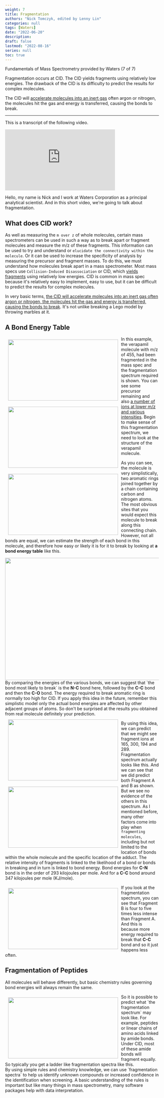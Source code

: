 ```yaml
---
weight: 7
title: Fragmentation
authors: "Nick Tomczyk, edited by Lenny Lin"
categories: null
tags: [Waters]
date: "2022-06-20"
description: 
draft: false
lastmod: "2022-08-16"
series: null
toc: true
---
```


Fundamentals of Mass Spectrometry provided by Waters (7 of 7)    

Fragmentation occurs at CID. The CID yields fragments using relatively low energies. The drawback of the CID is its difficulty to predict the results for complex molecules. 

The CID will <u>accelerate molecules into an inert gas</u> often argon or nitrogen, the molecules hit the gas and energy is transferred, causing the bonds to break.

<!--more-->
---
This is a transcript of the following video.  
<iframe width="360" height="200" src="https://www.youtube.com/embed/ESKpOcjF8QM?list=PL6yA4jv5tA-k9_2NVxm5jlzpZV_aW59DT" title="Fundamentals of MS (7 of 7) - Fragmentation" frameborder="0" allow="accelerometer; autoplay; clipboard-write; encrypted-media; gyroscope; picture-in-picture" allowfullscreen></iframe>

Hello, my name is Nick and I work at Waters Corporation as a principal analytical scientist. And in this short video, we're going to talk about fragmentation.   

## What does CID work?
As well as measuring the `m over z` of whole molecules, certain mass spectrometers can be used in such a way as to break apart or fragment molecules and measure the m/z of these fragments. This information can be used to try and understand or `elucidate the connectivity within the molecule`. Or it can be used to increase the specificity of analysis by measuring the precursor and fragment masses. To do this, we must understand how molecules break apart in a mass spectrometer. Most mass specs use `Collision-Induced Disassociation` or CID, which <u>yields fragments</u> using relatively low energies. CID is common in mass spec because it's relatively easy to implement, easy to use, but it can be difficult to predict the results for complex molecules.   

In very basic terms, <u>the CID will accelerate molecules into an inert gas often argon or nitrogen, the molecules hit the gas and energy is transferred, causing the bonds to break</u>. It's not unlike breaking a Lego model by throwing marbles at it. 


## A Bond Energy Table
<div class ="row">
<img width ="360" height= "200" src = "/docs/images/Screenshot 2022-06-23 182136.png" style ="float: left" HSPACE="10" VSPACE="10"/>
<img width ="360" height= "200" src = "/docs/images/Screenshot 2022-06-23 182303.png" style ="float: left" HSPACE="10" VSPACE="10"/>
</div>
<img width ="360" height= "200" src = "/docs/images/Screenshot 2022-06-23 182447.png" style ="float: left" HSPACE="10" VSPACE="10"/>  

In this example, the verapamil molecule with m/z of 455, had been fragmented in the mass spec and the fragmentation spectrum required is shown. You can see some precursor remaining and also <u>a number of ions at lower m/z and various intensities</u>. Begin to make sense of this fragmentation spectrum, we need to look at the structure of the verapamil molecule.  

As you can see, the molecule is very simplistically, two aromatic rings joined together by a chain containing carbon and nitrogen atoms. The most obvious sites that you would expect this molecule to break along this connecting chain. However, not all bonds are equal, we can estimate the strength of each bond in this molecule, and therefore how easy or likely it is for it to break by looking at <b>a bond energy table</b> like this. 

<div class ="row">
<img width ="720" height= "400" src = "/docs/images/Screenshot 2022-08-16 111308.png"/>  
</div>
By comparing the energies of the various bonds, we can suggest that `the bond most likely to break` is the <b>N-C</b> bond here, followed by the <b>C-C</b> bond and then the <b>C-O</b> bond. The energy required to break aromatic ring is normally too high for CID. If you apply this idea in the future, remember this simplistic model only the actual bond energies are affected by other adjacent groups of atoms. So don't be surprised at the results you obtained from real molecule definitely your prediction. 

<div class = "row">
<img width ="360" height= "200" src = "/docs/images/Screenshot 2022-06-23 182630.png" style ="float: left" HSPACE="10" VSPACE="10"/>
<img width ="360" height= "200" src = "/docs/images/Screenshot 2022-06-23 182845.png" style ="float: left" HSPACE="10" VSPACE="10"/>
</div>

By using this idea, we can predict that we might see fragment ions at 165, 300, 194 and 289. Fragmentation spectrum actually looks like this. And we can see that we did predict both Fragment A and B as shown. But we see no evidence of the others in this spectrum. As I mentioned before, many other factors come into play when `fragmenting molecules`, including but not limited to the location of bonds within the whole molecule and the specific location of the adduct. The relative intensity of fragments is linked to the likelihood of a bond or bonds in breaking and in turn is linked to bond energy. Bond energies for <b>C-N</b> bond is in the order of 293 kilojoules per mole. And for a <b>C-C</b> bond around 347 kilojoules per mole (KJ/mole).   

<div class ="row">
<img width ="360" height= "200" src = "/docs/images/Screenshot 2022-06-23 183104.png" style ="float: left" HSPACE="10" VSPACE="10"/>
If you look at the fragmentation spectrum, you can see that Fragment B is four to five times less intense than Fragment A. And this is because more energy required to break that <b>C-C</b> bond and so it just happens less often. 
</div>

## Fragmentation of Peptides
All molecules will behave differently, but basic chemistry rules governing bond energies will always remain the same. 
<div class ="row">
<img width ="360" height= "200" src = "/docs/images/Screenshot 2022-06-23 183417.png" style ="float: left" HSPACE="10" VSPACE="10"/>  
So it is possible to predict what `the fragmentation spectrum` may look like. For example, peptides or linear chains of amino acids linked by amide bonds. Under CID, most of these amide bonds will fragment equally.   So typically you get a ladder like fragmentation spectra like this. 
</div>
By using simple rules and chemistry knowledge, we can use `fragmentation spectra` to help us identify unknown compounds or increased confidence in the identification when screening. A basic understanding of the rules is important but like many things in mass spectrometry, many software packages help with data interpretation.